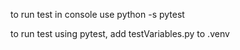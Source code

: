 to run test in console use python -s pytest

to run test using pytest, add testVariables.py to .venv